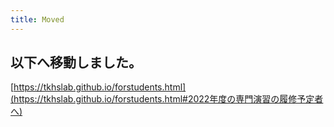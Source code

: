 ```yaml
---
title: Moved
---
```

## 以下へ移動しました。

[https://tkhslab.github.io/forstudents.html](https://tkhslab.github.io/forstudents.html#2022年度の専門演習の履修予定者へ)
